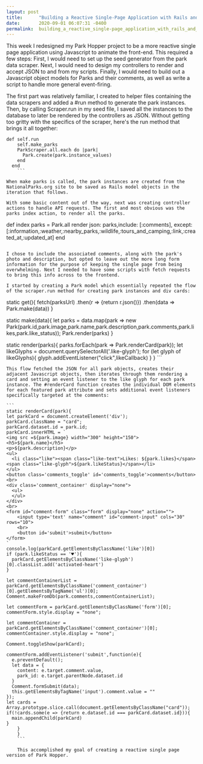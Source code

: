 ```yaml
---
layout: post
title:      "Building a Reactive Single-Page Application with Rails and Javascript "
date:       2020-09-01 06:07:31 -0400
permalink:  building_a_reactive_single-page_application_with_rails_and_javascript
---
```



This week I redesigned my Park Hopper project to be a more reactive single page application using Javascript to animate the front-end.  This required a few steps:  First, I would need to set up the seed generator from the park data scraper. Next, I would need to design my controllers to render and accept JSON to and from my scripts. Finally, I would need to build out a Javascript object models for Parks and their comments, as well as write a script to handle more general event-firing.

The first part was relatively familiar, I created to helper files containing the data scrapers and added a #run method to generate the park instances. Then, by calling Scraper.run in my seed file, I saved all the instances to the database to later be rendered by the controllers as JSON. Without getting too gritty with the specifics of the scraper, here's the run method that brings it all together: 

```
def self.run
    self.make_parks
    ParkScraper.all.each do |park|
      Park.create(park.instance_values)
    end
  end
	```
	
When make parks is called, the park instances are created from the NationalParks.org site to be saved as Rails model objects in the iteration that follows.

With some basic content out of the way, next was creating controller actions to handle API requests. The first and most obvious was the parks index action, to render all the parks. 

```
def index
    parks = Park.all
    render json: parks,include: [:comments], except: [:information,:weather,:nearby_parks,:wildlife,:tours_and_camping,:link,:created_at,:updated_at]
  end
```

I chose to include the associated comments, along with the park's photo and description, but opted to leave out the more long form information for the purpose of keeping the single page from being overwhelming. Next I needed to have some scripts with fetch requests to bring this info across to the frontend.

I started by creating a Park model which essentially repeated the flow of the scraper.run method for creating park instances and div cards:

```
static get(){
    fetch(parksUrl)
    .then(r => {return r.json()})
    .then(data => Park.make(data))
  }

  static make(data){
    let parks = data.map(park => new Park(park.id,park.image,park.name,park.description,park.comments,park.likes,park.like_status));
    Park.render(parks)
  }

  static render(parks){
    parks.forEach(park => Park.renderCard(park));
    let likeGlyphs = document.querySelectorAll('.like-glyph');
    for (let glyph of likeGlyphs){
      glyph.addEventListener("click",likeCallback)
    }
  }
	```
	
	This flow fetched the JSON for all park objects, creates their adjacent Javascript objects, then iterates through them rendering a card and setting an event listener to the like glyph for each park instance. The #renderCard function creates the individual DOM elements for each featured park attribute and sets additional event listeners specifically targeted at the comments:
	
	```
	static renderCard(park){
    let parkCard = document.createElement('div');
    parkCard.className = "card";
    parkCard.dataset.id = park.id;
    parkCard.innerHTML = `
    <img src =${park.image} width="300" height="150">
    <h5>${park.name}</h5>
    <p>${park.description}</p>
    <ul>
      <li class="like"><span class="like-text">Likes: ${park.likes}</span><span class="like-glyph">${park.likeStatus}</span></li>
    </ul>
    <button class='comments_toggle' id='comments_toggle'>comments</button>
    <br>
    <div class='comment_container' display="none">
      <ul>
      </ul>
    </div>
    <br>
    <form id="comment-form" class="form" display="none" action="">
        <input type='text' name="comment" id="comment-input" cols="30" rows="10">
        <br>
        <button id='submit'>submit</button>
    </form>
    `
    console.log(parkCard.getElementsByClassName('like')[0])
    if (park.likeStatus == '♥'){
      parkCard.getElementsByClassName('like-glyph')[0].classList.add('activated-heart')
    }

    let commentContainerList = parkCard.getElementsByClassName('comment_container')[0].getElementsByTagName('ul')[0];
    Comment.makeFromDb(park.comments,commentContainerList);

    let commentForm = parkCard.getElementsByClassName('form')[0];
    commentForm.style.display = "none";

    let commentContainer = parkCard.getElementsByClassName('comment_container')[0];
    commentContainer.style.display = "none";

    Comment.toggleShow(parkCard);

    commentForm.addEventListener('submit',function(e){
      e.preventDefault();
      let data = {
        content: e.target.comment.value,
        park_id: e.target.parentNode.dataset.id
      }
      Comment.formSubmit(data);
      this.getElementsByTagName('input').comment.value = ""
    });
    let cards = Array.prototype.slice.call(document.getElementsByClassName("card"));
    if(!cards.some(e => {return e.dataset.id === parkCard.dataset.id})){
      main.appendChild(parkCard)
    }
		}
		}
		```
		
		This accomplished my goal of creating a reactive single page version of Park Hopper.
